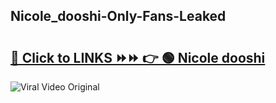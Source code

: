 
 ## Nicole_dooshi-Only-Fans-Leaked

# <h2><a href="https://clipsfans.com/Nicole_dooshi&ref=git">🔗 Click to LINKS ⏩⏩ 👉 🟢 Nicole dooshi </a></h2>

<a href="https://clipsfans.com/Nicole_dooshi&ref=git" rel="nofollow" data-target="animated-image.originalLink"><img src="https://i.ibb.co.com/xMMVF88/686577567.gif" alt="Viral Video Original" style="max-width: 100%; display: inline-block;" data-target="animated-image.originalImage"></a>
